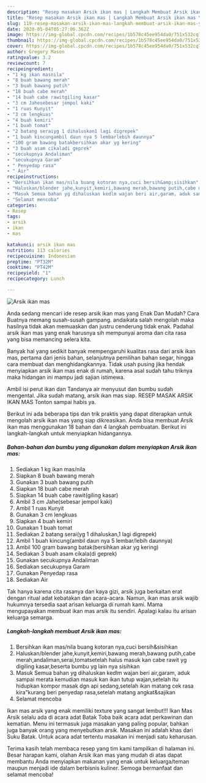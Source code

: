 ```yaml
---
description: "Resep masakan Arsik ikan mas | Langkah Membuat Arsik ikan mas Yang Enak Banget"
title: "Resep masakan Arsik ikan mas | Langkah Membuat Arsik ikan mas Yang Enak Banget"
slug: 119-resep-masakan-arsik-ikan-mas-langkah-membuat-arsik-ikan-mas-yang-enak-banget
date: 2020-05-04T05:27:06.362Z
image: https://img-global.cpcdn.com/recipes/1b578c45ee954da0/751x532cq70/arsik-ikan-mas-foto-resep-utama.jpg
thumbnail: https://img-global.cpcdn.com/recipes/1b578c45ee954da0/751x532cq70/arsik-ikan-mas-foto-resep-utama.jpg
cover: https://img-global.cpcdn.com/recipes/1b578c45ee954da0/751x532cq70/arsik-ikan-mas-foto-resep-utama.jpg
author: Gregory Mason
ratingvalue: 3.2
reviewcount: 7
recipeingredient:
- "1 kg ikan masnila"
- "8 buah bawang merah"
- "3 buah bawang putih"
- "18 buah cabe merah"
- "14 buah cabe rawitgiling kasar"
- "3 cm Jahesebesar jempol kaki"
- "1 ruas Kunyit"
- "3 cm lengkuas"
- "4 buah kemiri"
- "1 buah tomat"
- "2 batang seraiyg 1 dihaluskan1 lagi digrepek"
- "1 buah kincungambil daun nya 5 lembarlebih daunnya"
- "100 gram bawang batakbersihkan akar yg kering"
- "3 buah asam cikaladi geprek"
- "secukupnya Andaliman"
- "secukupnya Garam"
- " Penyedap rasa"
- " Air"
recipeinstructions:
- "Bersihkan ikan mas/nila buang kotoran nya,cuci bersih&amp;sisihkan"
- "Haluskan/blender jahe,kunyit,kemiri,bawang merah,bawang putih,cabe merah,andaliman,serai,tomatsetelah halus masuk kan cabe rawit yg digiling kasar,beserta bumbu yg lain nya sisihkan"
- "Masuk Semua bahan yg dihaluskan kedlm wajan beri air,garam, aduk sampai merata kemudian masuk kan ikan tutup wajan,setelah itu hidupkan kompor masak dgn api sedang,setelah ikan matang cek rasa kira&#34;kurang beri penyedap rasa,setelah matang angkat&amp;sajikan"
- "Selamat mencoba"
categories:
- Resep
tags:
- arsik
- ikan
- mas

katakunci: arsik ikan mas 
nutrition: 113 calories
recipecuisine: Indonesian
preptime: "PT32M"
cooktime: "PT42M"
recipeyield: "1"
recipecategory: Lunch

---
```



![Arsik ikan mas](https://img-global.cpcdn.com/recipes/1b578c45ee954da0/751x532cq70/arsik-ikan-mas-foto-resep-utama.jpg)

Anda sedang mencari ide resep arsik ikan mas yang Enak Dan Mudah? Cara Buatnya memang susah-susah gampang. andaikata salah mengolah maka hasilnya tidak akan memuaskan dan justru cenderung tidak enak. Padahal arsik ikan mas yang enak harusnya sih mempunyai aroma dan cita rasa yang bisa memancing selera kita.

Banyak hal yang sedikit banyak mempengaruhi kualitas rasa dari arsik ikan mas, pertama dari jenis bahan, selanjutnya pemilihan bahan segar, hingga cara membuat dan menghidangkannya. Tidak usah pusing jika hendak menyiapkan arsik ikan mas enak di rumah, karena asal sudah tahu triknya maka hidangan ini mampu jadi sajian istimewa.

Ambil isi perut ikan dan Tandanya air menyusut dan bumbu sudah mengental. Jika sudah matang, arsik ikan mas siap. RESEP MASAK ARSIK IKAN MAS Tonton sampai habis ya.


Berikut ini ada beberapa tips dan trik praktis yang dapat diterapkan untuk mengolah arsik ikan mas yang siap dikreasikan. Anda bisa membuat Arsik ikan mas menggunakan 18 bahan dan 4 langkah pembuatan. Berikut ini langkah-langkah untuk menyiapkan hidangannya.

<!--inarticleads1-->

##### Bahan-bahan dan bumbu yang digunakan dalam menyiapkan Arsik ikan mas:

1. Sediakan 1 kg ikan mas/nila
1. Siapkan 8 buah bawang merah
1. Gunakan 3 buah bawang putih
1. Siapkan 18 buah cabe merah
1. Siapkan 14 buah cabe rawit(giling kasar)
1. Ambil 3 cm Jahe(sebesar jempol kaki)
1. Ambil 1 ruas Kunyit
1. Gunakan 3 cm lengkuas
1. Siapkan 4 buah kemiri
1. Gunakan 1 buah tomat
1. Sediakan 2 batang serai(yg 1 dihaluskan,1 lagi digrepek)
1. Ambil 1 buah kincung(ambil daun nya 5 lembar/lebih daunnya)
1. Ambil 100 gram bawang batak(bersihkan akar yg kering)
1. Sediakan 3 buah asam cikala(di geprek)
1. Gunakan secukupnya Andaliman
1. Sediakan secukupnya Garam
1. Gunakan  Penyedap rasa
1. Sediakan  Air


Tak hanya karena cita rasanya dan kaya gizi, arsik juga berkaitan erat dengan ritual adat kebatakan dan acara-acara. Namun, ikan mas arsik wajib hukumnya tersedia saat arisan keluarga di rumah kami. Mama mengupayakan membuat ikan mas arsik itu sendiri. Apalagi kalau itu arisan keluarga semarga. 

<!--inarticleads2-->

##### Langkah-langkah membuat Arsik ikan mas:

1. Bersihkan ikan mas/nila buang kotoran nya,cuci bersih&amp;sisihkan
1. Haluskan/blender jahe,kunyit,kemiri,bawang merah,bawang putih,cabe merah,andaliman,serai,tomatsetelah halus masuk kan cabe rawit yg digiling kasar,beserta bumbu yg lain nya sisihkan
1. Masuk Semua bahan yg dihaluskan kedlm wajan beri air,garam, aduk sampai merata kemudian masuk kan ikan tutup wajan,setelah itu hidupkan kompor masak dgn api sedang,setelah ikan matang cek rasa kira&#34;kurang beri penyedap rasa,setelah matang angkat&amp;sajikan
1. Selamat mencoba


Ikan mas arsik yang enak memiliki texture yang sangat lembut!!! Ikan Mas Arsik selalu ada di acara adat Batak Toba baik acara adat perkawinan dan kematian. Menu ini termasuk juga masakan yang paling popular, bahkan juga banyak orang yang menyebutkan arsik. Masakan ini adalah khas dari Suku Batak. Untuk acara adat tertentu masakan ini menjadi satu keharusan. 

Terima kasih telah membaca resep yang tim kami tampilkan di halaman ini. Besar harapan kami, olahan Arsik ikan mas yang mudah di atas dapat membantu Anda menyiapkan makanan yang enak untuk keluarga/teman maupun menjadi ide dalam berbisnis kuliner. Semoga bermanfaat dan selamat mencoba!
